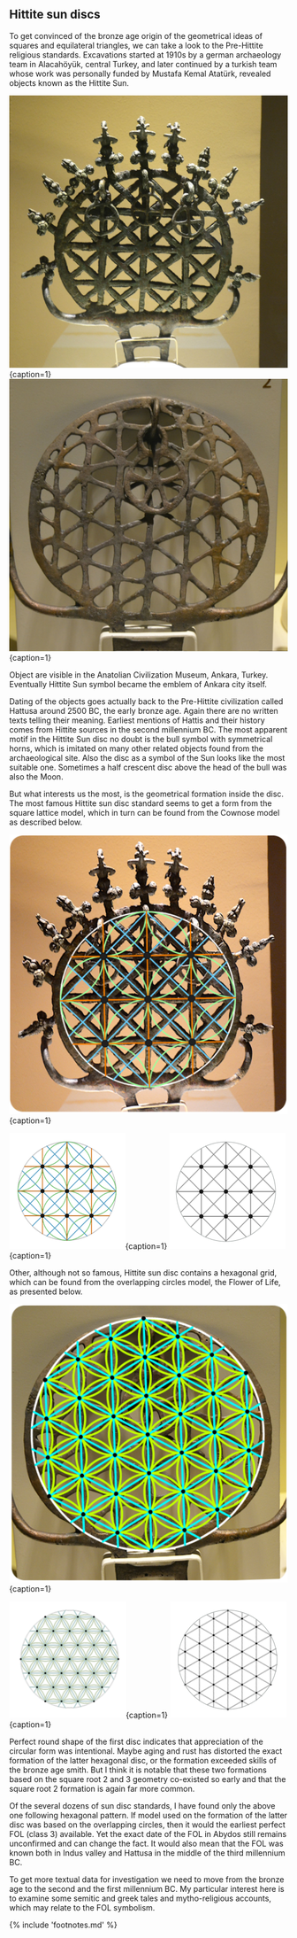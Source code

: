 <!-- pagewrapper -->
## Hittite sun discs

To get convinced of the bronze age origin of the geometrical ideas of squares and equilateral triangles, we can take a look to the Pre-Hittite religious standards. Excavations started at 1910s by a german archaeology team in Alacahöyük<!-- cite author="turkishculture.org" title="Turkish Culture Portal - Alacahöyük" date="" location="" type="website" href="http://www.turkishculture.org/archaeology/alacahoyuk-1085.htm" -->, central Turkey, and later continued by a turkish team whose work was personally funded by Mustafa Kemal Atatürk, revealed objects known as the Hittite Sun. 

![The most famous Hittite sun disc standard](/media/prehittitesun1.jpg){caption=1}
![Rarely presented Hittite sun disc standard](/media/prehittitesun2.jpg){caption=1}
<!-- clear -->

Object are visible in the Anatolian Civilization Museum, Ankara, Turkey. Eventually Hittite Sun symbol became the emblem of Ankara city itself.

Dating of the objects goes actually back to the Pre-Hittite civilization called Hattusa around 2500 BC, the early bronze age. Again there are no written texts telling their meaning. Earliest mentions of Hattis and their history comes from Hittite sources in the second millennium BC. The most apparent motif in the Hittite Sun disc no doubt is the bull symbol with symmetrical horns, which is imitated on many other related objects<!-- cite author="pinterest.com" title="Hittite Sun Standards" date="2016" location="" type="website" href="https://fi.pinterest.com/markomanninen/hittite-sun-standards/" --> found from the archaeological site. Also the disc as a symbol of the Sun looks like the most suitable one. Sometimes a half crescent disc above the head of the bull was also the Moon.

But what interests us the most, is the geometrical formation inside the disc. The most famous Hittite sun disc standard seems to get a form from the square lattice model, which in turn can be found from the Cownose model as described below.

![Hittite sun disc standard with geometric design](/media/hittitesun1.png){caption=1}

![Apsamikkum (Cownose)](/media/hittitesun1circlemodel.png){caption=1}
![Equilateral rectangle lattice](/media/hittitesun1squaremodel.png){caption=1}
<!-- clear -->

Other, although not so famous, Hittite sun disc contains a hexagonal grid, which can be found from the overlapping circles model, the Flower of Life, as presented below.

![Hittite sun disc standard with geometric design](/media/hittitesun2.png){caption=1}

![Flower of Life](/media/hittitesun2circlemodel.png){caption=1}
![Equilateral triangle lattice](/media/hittitesun2trianglemodel.png){caption=1}
<!-- clear -->

Perfect round shape of the first disc indicates that appreciation of the circular form was intentional. Maybe aging and rust has distorted the exact formation of the latter hexagonal disc, or the formation exceeded skills of the bronze age smith. But I think it is notable that these two formations based on the square root 2 and 3 geometry co-existed so early and that the square root 2 formation is again far more common.

Of the several dozens of sun disc standards, I have found only the above one following hexagonal pattern. If model used on the formation of the latter disc was based on the overlapping circles, then it would the earliest perfect FOL (class 3) available. Yet the exact date of the FOL in Abydos still remains unconfirmed and can change the fact. It would also mean that the FOL was known both in Indus valley and Hattusa in the middle of the third millennium BC.

To get more textual data for investigation we need to move from the bronze age to the second and the first millennium BC. My particular interest here is to examine some semitic and greek tales and mytho-religious accounts, which may relate to the FOL symbolism.

<!-- endpagewrapper -->

{% include 'footnotes.md' %}

